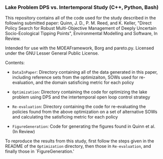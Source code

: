 ### Lake Problem DPS vs. Intertemporal Study (C++, Python, Bash)
This repository contains all of the code used for the study described in the following submitted paper: Quinn, J. D., P. M. Reed, and K. Keller, "Direct Policy Search for Robust Multi-Objective Management of Deeply Uncertain Socio-Ecological Tipping Points", Environmental Modelling and Software, In Review.

Intended for use with the MOEAFramework, Borg and pareto.py. Licensed under the GNU Lesser General Public License.

Contents:

* `DataInPaper`: Directory containing all of the data generated in this paper, including reference sets from the optimizaiton, SOWs used for re-evaluation, and the domain satisficing metric for each policy

* `Optimization`: Directory containing the code for optimizing the lake problem using DPS and the intertemporal open loop control strategy

* `Re-evaluation`: Directory containing the code for re-evaluating the policies found from the above optimization on a set of alternative SOWs and calculating the satisficing metric for each policy

* `FigureGeneration`: Code for generating the figures found in Quinn et al. (In Review)

To reproduce the results from this study, first follow the steps given in the README of the `Optimization` directory, then those in `Re-evaluation`, and finally those in `FigureGeneration.'
